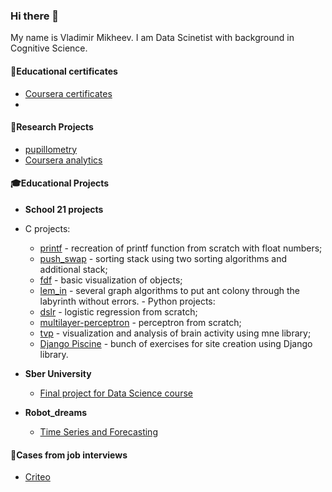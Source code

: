 ### Hi there 👋
My name is Vladimir Mikheev. I am Data Scinetist with background in Cognitive Science. 

<!--
**vladdez/vladdez** is a ✨ _special_ ✨ repository because its `README.md` (this file) appears on your GitHub profile.

Here are some ideas to get you started:

- 🔭 I’m currently working on ...
- 🌱 I’m currently learning ...
- 👯 I’m looking to collaborate on ...
- 🤔 I’m looking for help with ...
- 💬 Ask me about ...
- 📫 How to reach me: ...
- 😄 Pronouns: ...
- ⚡ Fun fact: ...
-->

#### 📜Educational certificates
- [Coursera certificates](https://github.com/vladdez/MOOC_certeficates)
- 
#### 🔬Research Projects
- [pupillometry](https://github.com/vladdez/Pupillomerty-Project)
- [Coursera analytics](https://github.com/vladdez/HSE_MOOC_forums_analytics)

#### 🎓Educational Projects
  - **School 21 projects** 
   - C projects:
      - [printf](https://github.com/vladdez/ft_printf) - recreation of printf function from scratch with float numbers;
      - [push_swap](https://github.com/vladdez/push_swap) - sorting stack using two sorting algorithms and additional stack;
      - [fdf](https://github.com/vladdez/fdf) - basic visualization of objects;
      - [lem_in](https://github.com/vladdez/lem-in) - several graph algorithms to put ant colony through the labyrinth without errors.
    - Python projects:
      - [dslr](https://github.com/vladdez/dslr) - logistic regression from scratch;
      - [multilayer-perceptron](https://github.com/vladdez/multilayer_perceptron)  - perceptron from scratch;
      - [tvp](https://github.com/vladdez/total-perspective-vortex) - visualization and analysis of brain activity using mne library;
      - [Django Piscine](https://github.com/vladdez/Django-Piscine) - bunch of exercises for site creation using Django library.


  - **Sber University** 
    - [Final project for Data Science course](https://github.com/vladdez/project_for_Sber_University)
  - **Robot_dreams** 
    - [Time Series and Forecasting](https://github.com/vladdez/RD_forscasting)

#### 👔Cases from job interviews
- [Criteo](https://github.com/vladdez/Criteo_case)



